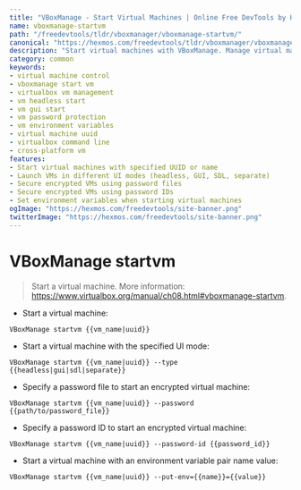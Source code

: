 ```yaml
---
title: "VBoxManage - Start Virtual Machines | Online Free DevTools by Hexmos"
name: vboxmanage-startvm
path: "/freedevtools/tldr/vboxmanager/vboxmanage-startvm/"
canonical: "https://hexmos.com/freedevtools/tldr/vboxmanager/vboxmanage-startvm/"
description: "Start virtual machines with VBoxManage. Manage virtual machine instances, including headless and GUI modes, efficiently using the command line. Free online tool, no registration required."
category: common
keywords:
- virtual machine control
- vboxmanage start vm
- virtualbox vm management
- vm headless start
- vm gui start
- vm password protection
- vm environment variables
- virtual machine uuid
- virtualbox command line
- cross-platform vm
features:
- Start virtual machines with specified UUID or name
- Launch VMs in different UI modes (headless, GUI, SDL, separate)
- Secure encrypted VMs using password files
- Secure encrypted VMs using password IDs
- Set environment variables when starting virtual machines
ogImage: "https://hexmos.com/freedevtools/site-banner.png"
twitterImage: "https://hexmos.com/freedevtools/site-banner.png"
---
```


# VBoxManage startvm

> Start a virtual machine.
> More information: <https://www.virtualbox.org/manual/ch08.html#vboxmanage-startvm>.

- Start a virtual machine:

`VBoxManage startvm {{vm_name|uuid}}`

- Start a virtual machine with the specified UI mode:

`VBoxManage startvm {{vm_name|uuid}} --type {{headless|gui|sdl|separate}}`

- Specify a password file to start an encrypted virtual machine:

`VBoxManage startvm {{vm_name|uuid}} --password {{path/to/password_file}}`

- Specify a password ID to start an encrypted virtual machine:

`VBoxManage startvm {{vm_name|uuid}} --password-id {{password_id}}`

- Start a virtual machine with an environment variable pair name value:

`VBoxManage startvm {{vm_name|uuid}} --put-env={{name}}={{value}}`
